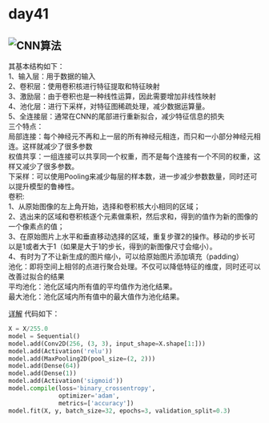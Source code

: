 # day41
## ![CNN算法](https://blog.csdn.net/love__live1/article/details/79481052)  
其基本结构如下：  
1、输入层：用于数据的输入  
2、卷积层：使用卷积核进行特征提取和特征映射   
3、激励层：由于卷积也是一种线性运算，因此需要增加非线性映射   
4、池化层：进行下采样，对特征图稀疏处理，减少数据运算量。  
5、全连接层：通常在CNN的尾部进行重新拟合，减少特征信息的损失   
三个特点：  
局部连接：每个神经元不再和上一层的所有神经元相连，而只和一小部分神经元相连。这样就减少了很多参数    
权值共享：一组连接可以共享同一个权重，而不是每个连接有一个不同的权重，这样又减少了很多参数。    
下采样：可以使用Pooling来减少每层的样本数，进一步减少参数数量，同时还可以提升模型的鲁棒性。  
卷积:   
1、从原始图像的左上角开始，选择和卷积核大小相同的区域；  
2、选出来的区域和卷积核逐个元素做乘积，然后求和，得到的值作为新的图像的一个像素点的值；  
3、在原始图片上水平和垂直移动选择的区域，重复步骤2的操作。移动的步长可以是1或者大于1（如果是大于1的步长，得到的新图像尺寸会缩小）。   
4、有时为了不让新生成的图片缩小，可以给原始图片添加填充（padding）  
池化：即将空间上相邻的点进行聚合处理。不仅可以降低特征的维度，同时还可以改善过拟合的结果  
    平均池化：池化区域内所有值的平均值作为池化结果。  
    最大池化：池化区域内所有值中的最大值作为池化结果。   

[详解](https://zhuanlan.zhihu.com/p/61510829)
代码如下：
```python
X = X/255.0
model = Sequential()
model.add(Conv2D(256, (3, 3), input_shape=X.shape[1:]))
model.add(Activation('relu'))
model.add(MaxPooling2D(pool_size=(2, 2)))
model.add(Dense(64))
model.add(Dense(1))
model.add(Activation('sigmoid'))
model.compile(loss='binary_crossentropy',
              optimizer='adam',
              metrics=['accuracy'])
model.fit(X, y, batch_size=32, epochs=3, validation_split=0.3)
```

